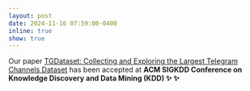 ```yaml
---
layout: post
date: 2024-11-16 07:59:00-0400
inline: true
show: true
---
```


Our paper <a href="./assets/pdf/TGDataset_KDD_25.pdf" target="blank">
TGDataset: Collecting and Exploring the Largest Telegram Channels Dataset</a> has been accepted at <strong>ACM SIGKDD Conference on Knowledge Discovery and Data Mining (KDD)<strong> :sparkles: :sparkles:
